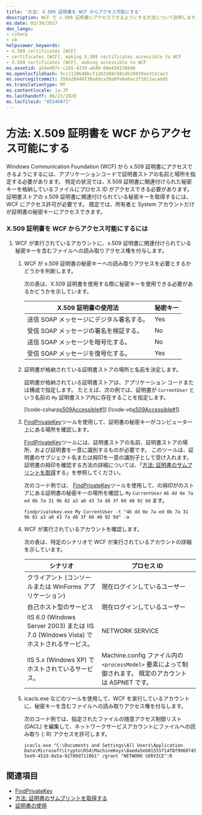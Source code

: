 ```yaml
---
title: '方法: X.509 証明書を WCF からアクセス可能にする'
description: WCF で x.509 証明書にアクセスできるようにする方法について説明します。 アプリケーションコードでは、証明書ストアの名前と場所を指定する必要があります。 他の要件がある可能性があります。
ms.date: 03/30/2017
dev_langs:
- csharp
- vb
helpviewer_keywords:
- X.509 certificates [WCF]
- certificates [WCF], making X.509 certificates accessible to WCF
- X.509 certificates [WCF], making accessible to WCF
ms.assetid: a54e407c-c2b5-4319-a648-60e43413664b
ms.openlocfilehash: 5cc1118640bcf1262d88cb8cdb39939ae315cae3
ms.sourcegitcommit: 358a28048f36a8dca39a9fe6e6ac1f1913acadd5
ms.translationtype: MT
ms.contentlocale: ja-JP
ms.lasthandoff: 06/23/2020
ms.locfileid: "85246871"
---
```

# <a name="how-to-make-x509-certificates-accessible-to-wcf"></a>方法: X.509 証明書を WCF からアクセス可能にする
Windows Communication Foundation (WCF) から x.509 証明書にアクセスできるようにするには、アプリケーションコードで証明書ストアの名前と場所を指定する必要があります。 特定の状況では、X.509 証明書に関連付けられた秘密キーを格納しているファイルにプロセス ID がアクセスできる必要があります。 証明書ストアの x.509 証明書に関連付けられている秘密キーを取得するには、WCF にアクセス許可が必要です。 既定では、所有者と System アカウントだけが証明書の秘密キーにアクセスできます。  
  
### <a name="to-make-x509-certificates-accessible-to-wcf"></a>X.509 証明書を WCF からアクセス可能にするには  
  
1. WCF が実行されているアカウントに、x.509 証明書に関連付けられている秘密キーを含むファイルへの読み取りアクセス権を付与します。  
  
    1. WCF が x.509 証明書の秘密キーへの読み取りアクセスを必要とするかどうかを判断します。  
  
         次の表は、X.509 証明書を使用する際に秘密キーを使用できる必要があるかどうかを示しています。  
  
        |X.509 証明書の使用法|秘密キー|  
        |---------------------------|-----------------|  
        |送信 SOAP メッセージにデジタル署名する。|Yes|  
        |受信 SOAP メッセージの署名を検証する。|No|  
        |送信 SOAP メッセージを暗号化する。|No|  
        |受信 SOAP メッセージを復号化する。|Yes|  
  
    2. 証明書が格納されている証明書ストアの場所と名前を決定します。  
  
         証明書が格納されている証明書ストアは、アプリケーション コードまたは構成で指定します。 たとえば、次の例では、証明書が `CurrentUser` という名前の `My` 証明書ストア内に存在することを指定します。  
  
         [!code-csharp[x509Accessible#1](../../../../samples/snippets/csharp/VS_Snippets_CFX/x509accessible/cs/source.cs#1)]
         [!code-vb[x509Accessible#1](../../../../samples/snippets/visualbasic/VS_Snippets_CFX/x509accessible/vb/source.vb#1)]  
  
    3. [FindPrivateKey](../samples/findprivatekey.md)ツールを使用して、証明書の秘密キーがコンピューター上にある場所を確認します。  
  
         [FindPrivateKey](../samples/findprivatekey.md)ツールには、証明書ストアの名前、証明書ストアの場所、および証明書を一意に識別するものが必要です。 このツールは、証明書のサブジェクト名または拇印を一意の識別子として受け入れます。 証明書の拇印を確認する方法の詳細については、「[方法: 証明書のサムプリントを取得](how-to-retrieve-the-thumbprint-of-a-certificate.md)する」を参照してください。  
  
         次のコード例では、 [FindPrivateKey](../samples/findprivatekey.md)ツールを使用して、の拇印がのストアにある証明書の秘密キーの場所を確認し `My` `CurrentUser` `46 dd 0e 7a ed 0b 7a 31 9b 02 a3 a0 43 7a d8 3f 60 40 92 9d` ます。  
  
        ```console
        findprivatekey.exe My CurrentUser -t "46 dd 0e 7a ed 0b 7a 31 9b 02 a3 a0 43 7a d8 3f 60 40 92 9d" -a  
        ```  
  
    4. WCF が実行されているアカウントを確認します。  
  
         次の表は、特定のシナリオで WCF が実行されているアカウントの詳細を示しています。  
  
        |シナリオ|プロセス ID|  
        |--------------|----------------------|  
        |クライアント (コンソールまたは WinForms アプリケーション)|現在ログインしているユーザー|  
        |自己ホスト型のサービス|現在ログインしているユーザー|  
        |IIS 6.0 (Windows Server 2003) または IIS 7.0 (Windows Vista) でホストされるサービス。|NETWORK SERVICE|  
        |IIS 5.x (Windows XP) でホストされているサービス。|Machine.config ファイル内の `<processModel>` 要素によって制御されます。 既定のアカウントは ASPNET です。|  
  
    5. icacls.exe などのツールを使用して、WCF を実行しているアカウントに、秘密キーを含むファイルへの読み取りアクセス権を付与します。  
  
         次のコード例では、指定されたファイルの随意アクセス制御リスト (DACL) を編集して、ネットワークサービスアカウントにファイルへの読み取り (: R) アクセスを許可します。  
  
        ```console
        icacls.exe "C:\Documents and Settings\All Users\Application Data\Microsoft\Crypto\RSA\MachineKeys\8aeda5eb81555f14f8f9960745b5a40d_38f7de48-5ee9-452d-8a5a-92789d7110b1" /grant "NETWORK SERVICE":R  
        ```  
  
## <a name="see-also"></a>関連項目

- [FindPrivateKey](../samples/findprivatekey.md)
- [方法: 証明書のサムプリントを取得する](how-to-retrieve-the-thumbprint-of-a-certificate.md)
- [証明書の使用](working-with-certificates.md)
